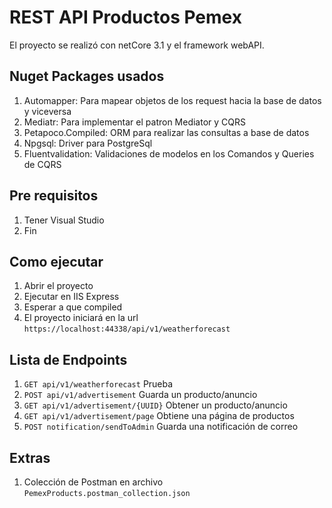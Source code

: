 # REST API  Productos Pemex

El proyecto se realizó con netCore 3.1 y el framework webAPI.

## Nuget Packages usados

1. Automapper: Para mapear objetos de los request hacia la base de datos y viceversa
2. Mediatr: Para implementar el patron Mediator y CQRS
3. Petapoco.Compiled: ORM para realizar las consultas a base de datos
4. Npgsql: Driver para PostgreSql
5. Fluentvalidation: Validaciones de modelos en los Comandos y Queries de CQRS

## Pre requisitos

1. Tener Visual Studio
2. Fin

## Como ejecutar

1. Abrir el proyecto
2. Ejecutar en IIS Express
3. Esperar a que compiled
4. El proyecto iniciará en la url `https://localhost:44338/api/v1/weatherforecast`

## Lista de Endpoints
1. `GET api/v1/weatherforecast` Prueba
2. `POST api/v1/advertisement` Guarda un producto/anuncio
3. `GET api/v1/advertisement/{UUID}` Obtener un producto/anuncio
4. `GET api/v1/advertisement/page` Obtiene una página de productos
5. `POST notification/sendToAdmin` Guarda una notificación de correo


## Extras
1. Colección de Postman en archivo `PemexProducts.postman_collection.json`
